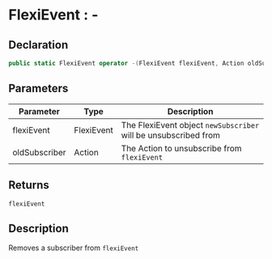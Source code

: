 # FlexiEvent : -
## Declaration
```cs
public static FlexiEvent operator -(FlexiEvent flexiEvent, Action oldSubscriber)
```

## Parameters
| Parameter | Type | Description |
| - | - | - |
| flexiEvent | FlexiEvent | The FlexiEvent object `newSubscriber` will be unsubscribed from |
| oldSubscriber | Action | The Action to unsubscribe from `flexiEvent` |

## Returns
`flexiEvent`

## Description
Removes a subscriber from `flexiEvent`
